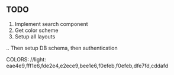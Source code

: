 ## TODO

1. Implement search component
2. Get color scheme
3. Setup all layouts

.. Then setup DB schema, then authentication

COLORS: //light: eae4e9,fff1e6,fde2e4,e2ece9,bee1e6,f0efeb,f0efeb,dfe7fd,cddafd
